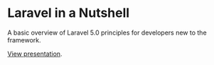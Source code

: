 # Laravel in a Nutshell

A basic overview of Laravel 5.0 principles for developers new to the framework.

[View presentation](http://sunnydanu.github.io/laravel-in-a-nutshell/#/).
